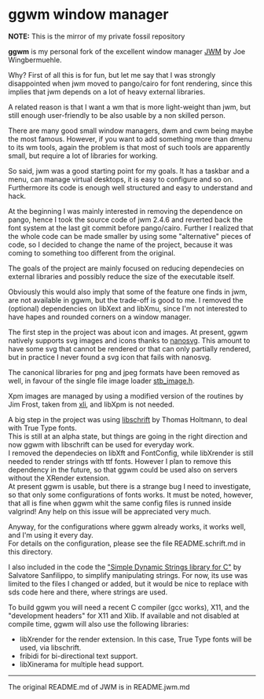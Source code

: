 ggwm window manager
==============================================================================
**NOTE:** This is the mirror of my private fossil repository

**ggwm** is my personal fork of the excellent window manager [JWM](https://github.com/joewing/jwm) by Joe Wingbermuehle.

Why? First of all this is for fun, but let me say that I was strongly disappointed when jwm moved to pango/cairo for font rendering, since this implies that jwm depends on a lot of heavy external libraries.

A related reason is that I want a wm that is more light-weight than jwm, but still enough user-friendly to be also usable by a non skilled person.

There are many good small window managers, dwm and cwm being maybe the most famous. However, if you want to add something more than dmenu to its wm tools, again the problem is that most of such tools are apparently small, but require a lot of libraries for working.
 
So said, jwm was a good starting point for my goals. It has a taskbar and a menu, can manage virtual desktops, it is easy to configure and so on. Furthermore its code is enough well structured and easy to understand and hack.

At the beginning I was mainly interested in removing the dependence on pango, hence I took the source code of jwm 2.4.6 and reverted back the font system at the last git commit before pango/cairo. Further I realized that the whole code can be made smaller by using some "alternative" pieces of code, so I decided to change the name of the project, because it was coming to something too different from the original.

The goals of the project are mainly focused on reducing dependecies on external libraries and possibly reduce the size of the executable itself. 

Obviously this would also imply that some of the feature one finds in jwm, are not available in ggwm, but the trade-off is good to me. I removed the (optional)  dependencies on libXext and libXmu, since I'm not interested to have hapes and rounded corners on a window manager.

The first step in the project was about icon and images. At present, ggwm natively supports svg images and icons thanks to [nanosvg](https://github.com/memononen/nanosvg). This amount to have some svg that cannot be rendered or that can only partially rendered, but in practice I never found a svg icon that fails with nanosvg. 

The canonical libraries for png and jpeg formats have been removed as well, in favour of the single file
 image loader [stb_image.h](https://github.com/nothings/stb/blob/master/stb_image.h).

Xpm images are managed by using a modified version of the routines by Jim Frost, taken from [xli](https://github.com/openSUSE/xli), and libXpm is not needed.

A big step in the project was using [libschrift](https://github.com/tomolt/libschrift) by Thomas Holtmann, to deal with True Type fonts.  
This is still at an alpha state, but things are going in the right direction and now ggwm with libschrift can be used for everyday work.  
I removed the dependecies on libXft and FontConfig, while libXrender is still needed to render strings with ttf fonts.
However  I plan to remove this dependency in the future, so that ggwm could be used also on servers without the XRender extension.   
At present ggwm is usable, but there is a strange bug I need to investigate, so that only some configurations of fonts works. It must be noted, however, that all is fine when ggwm whit the same config files is runned inside valgrind! Any help on this issue will be appreciated very much.

Anyway, for the configurations where ggwm already works, it works well, and I'm using it every day.   
For details on the configuration, please see the file README.schrift.md in this directory.

I also included in the code the ["Simple Dynamic Strings library for C"](https://github.com/antirez/sds) by Salvatore Sanfilippo, to simplify manipulating strings. For now, its use was limited to the files I changed or added, but it would be nice to replace with sds code here and there, where strings are used.

To build ggwm you will need a recent C compiler (gcc works), X11, and the
"development headers" for X11 and Xlib.
If available and not disabled at compile time, ggwm  will also use
the following libraries:

 - libXrender for the render extension. In this case, True Type fonts will be used, via libschrift.
 - fribidi for bi-directional text support.
 - libXinerama for multiple head support.


------------------------------------------------------------------------------
The original README.md of JWM is in README.jwm.md
